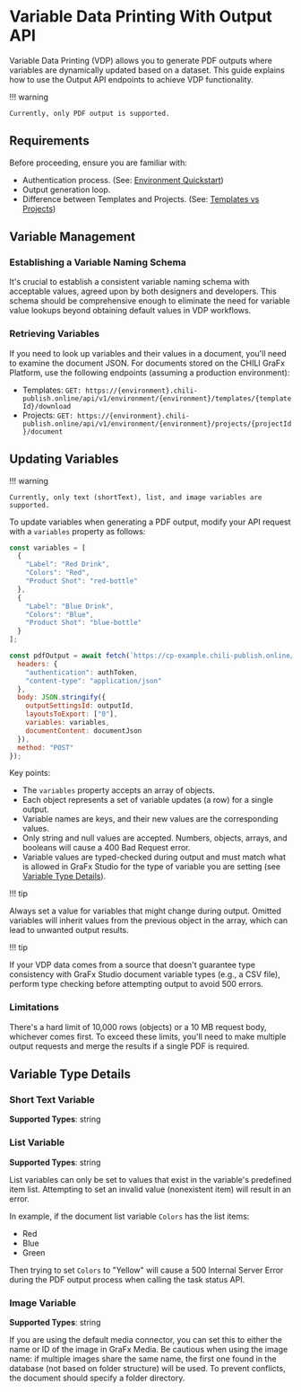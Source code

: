 # Variable Data Printing With Output API

Variable Data Printing (VDP) allows you to generate PDF outputs where variables are dynamically updated based on a dataset. This guide explains how to use the Output API endpoints to achieve VDP functionality.

!!! warning

    Currently, only PDF output is supported.

## Requirements

Before proceeding, ensure you are familiar with:

  - Authentication process. (See: [Environment Quickstart](/GraFx-Developers/environment-api/01-overview/))
  - Output generation loop.
  - Difference between Templates and Projects. (See: [Templates vs Projects](/GraFx-Developers/supplementary-materials/templates-vs-projects/))

## Variable Management

### Establishing a Variable Naming Schema

It's crucial to establish a consistent variable naming schema with acceptable values, agreed upon by both designers and developers. This schema should be comprehensive enough to eliminate the need for variable value lookups beyond obtaining default values in VDP workflows.

### Retrieving Variables

If you need to look up variables and their values in a document, you'll need to examine the document JSON. For documents stored on the CHILI GraFx Platform, use the following endpoints (assuming a production environment):

  - Templates: `GET: https://{environment}.chili-publish.online/api/v1/environment/{environment}/templates/{templateId}/download`
  - Projects: `GET: https://{environment}.chili-publish.online/api/v1/environment/{environment}/projects/{projectId}/document`

## Updating Variables

!!! warning

    Currently, only text (shortText), list, and image variables are supported.

To update variables when generating a PDF output, modify your API request with a `variables` property as follows:

```javascript
const variables = [
  {
    "Label": "Red Drink",
    "Colors": "Red",
    "Product Shot": "red-bottle"
  },
  {
    "Label": "Blue Drink",
    "Colors": "Blue",
    "Product Shot": "blue-bottle"
  }
];

const pdfOutput = await fetch(`https://cp-example.chili-publish.online/api/v1/environment/cp-example/output/pdf`, {
  headers: { 
    "authentication": authToken,
    "content-type": "application/json"
  },
  body: JSON.stringify({
    outputSettingsId: outputId,
    layoutsToExport: ["0"],
    variables: variables,
    documentContent: documentJson
  }),
  method: "POST"
});
```

Key points:
- The `variables` property accepts an array of objects.
- Each object represents a set of variable updates (a row) for a single output.
- Variable names are keys, and their new values are the corresponding values.
- Only string and null values are accepted. Numbers, objects, arrays, and booleans will cause a 400 Bad Request error.
- Variable values are typed-checked during output and must match what is allowed in GraFx Studio for the type of variable you are setting (see [Variable Type Details](#variable-type-details)).

!!! tip

  Always set a value for variables that might change during output. Omitted variables will inherit values from the previous object in the array, which can lead to unwanted output results.

!!! tip

  If your VDP data comes from a source that doesn't guarantee type consistency with GraFx Studio document variable types (e.g., a CSV file), perform type checking before attempting output to avoid 500 errors.

### Limitations

There's a hard limit of 10,000 rows (objects) or a 10 MB request body, whichever comes first. To exceed these limits, you'll need to make multiple output requests and merge the results if a single PDF is required.

## Variable Type Details

### Short Text Variable

**Supported Types**: string

### List Variable

**Supported Types**: string

List variables can only be set to values that exist in the variable's predefined item list. Attempting to set an invalid value (nonexistent item) will result in an error.

In example, if the document list variable `Colors` has the list items: 

  - Red
  - Blue
  - Green

Then trying to set `Colors` to "Yellow" will cause a 500 Internal Server Error during the PDF output process when calling the task status API.

### Image Variable

**Supported Types**: string

If you are using the default media connector, you can set this to either the name or ID of the image in GraFx Media. Be cautious when using the image name: if multiple images share the same name, the first one found in the database (not based on folder structure) will be used. To prevent conflicts, the document should specify a folder directory.

